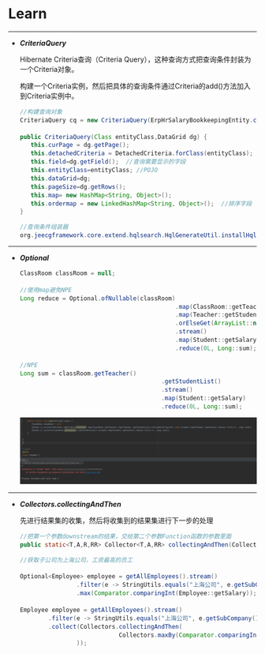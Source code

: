# Learn

---

- ***CriteriaQuery***
  
    Hibernate Criteria查询（Criteria Query），这种查询方式把查询条件封装为一个Criteria对象。
    
    构建一个Criteria实例，然后把具体的查询条件通过Criteria的add()方法加入到Criteria实例中。
    
    ```java
    //构建查询对象
    CriteriaQuery cq = new CriteriaQuery(ErpHrSalaryBookkeepingEntity.class, dataGrid);
    
    public CriteriaQuery(Class entityClass,DataGrid dg) {
       this.curPage = dg.getPage();
       this.detachedCriteria = DetachedCriteria.forClass(entityClass);
       this.field=dg.getField();  //查询需要显示的字段
       this.entityClass=entityClass; //POJO
       this.dataGrid=dg;
       this.pageSize=dg.getRows();
       this.map= new HashMap<String, Object>();
       this.ordermap = new LinkedHashMap<String, Object>();  //排序字段
    }
    ```
    
    ```java
    //查询条件组装器
    org.jeecgframework.core.extend.hqlsearch.HqlGenerateUtil.installHql(cq, erpHrSalaryBookkeeping, request.getParameterMap());
    
    ```
    

---

- ***Optional***
  
    ```java
    ClassRoom classRoom = null;
    
    //使用map避免NPE
    Long reduce = Optional.ofNullable(classRoom)
    											.map(ClassRoom::getTeacher)
    											.map(Teacher::getStudentList)
    											.orElseGet(ArrayList::new)
    											.stream()
    											.map(Student::getSalary)
    											.reduce(0L, Long::sum);
    
    //NPE
    Long sum = classRoom.getTeacher()
    										.getStudentList()
    										.stream()
    										.map(Student::getSalary)
    										.reduce(0L, Long::sum);
    ```
    
    ![optional](png/optional.png)
    

---

- ***Collectors.collectingAndThen***
  
    先进行结果集的收集，然后将收集到的结果集进行下一步的处理
    
    ```java
    //把第一个参数downstream的结果，交给第二个参数Function函数的参数里面
    public static<T,A,R,RR> Collector<T,A,RR> collectingAndThen(Collector<T,A,R> downstream, Function<R,RR> finisher)
    ```
    
    ```java
    //获取子公司为上海公司，工资最高的员工
    
    Optional<Employee> employee = getAllEmployees().stream()
                    .filter(e -> StringUtils.equals("上海公司", e.getSubCompany()))
                    .max(Comparator.comparingInt(Employee::getSalary));
    
    Employee employee = getAllEmployees().stream()
            .filter(e -> StringUtils.equals("上海公司", e.getSubCompany()))
            .collect(Collectors.collectingAndThen(
    							Collectors.maxBy(Comparator.comparingInt(Employee::getSalary)), Optional::get
    				));
    
    ```